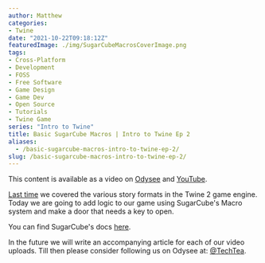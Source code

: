 ```yaml
---
author: Matthew
categories:
- Twine
date: "2021-10-22T09:18:12Z"
featuredImage: ./img/SugarCubeMacrosCoverImage.png
tags:
- Cross-Platform
- Development
- FOSS
- Free Software
- Game Design
- Game Dev
- Open Source
- Tutorials
- Twine Game
series: "Intro to Twine"
title: Basic SugarCube Macros | Intro to Twine Ep 2
aliases:
  - /basic-sugarcube-macros-intro-to-twine-ep-2/
slug: /basic-sugarcube-macros-intro-to-twine-ep-2/
---
```


This content is available as a video on [Odysee](https://odysee.com/$/embed/SugarCubeMacrosTwine/9facefb3b4b3f8c98d778691a5090a753bf419fb?r=GQy7ehkBjb8ALbSkfEZU5jPc4S785Nch) and [YouTube](https://www.youtube.com/watch?v=2NtbYThBJg4).


[Last time](https://www.blog.mattlamont.com/twine-story-formats-intro-to-twine-ep-1/) we covered the various story formats in the Twine 2 game engine. Today we are going to add logic to our game using SugarCube's Macro system and make a door that needs a key to open.



You can find SugarCube's docs [here](http://www.motoslave.net/sugarcube/2/).

In the future we will write an accompanying article for each of our video uploads. Till then please consider following us on Odysee at: [@TechTea](https://odysee.com/$/invite/@TechTea:2).